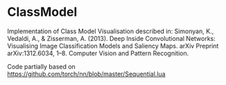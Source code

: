 ClassModel
==========

Implementation of Class Model Visualisation described in:
Simonyan, K., Vedaldi, A., & Zisserman, A. (2013). Deep Inside Convolutional Networks: Visualising Image Classification Models and Saliency Maps. arXiv Preprint arXiv:1312.6034, 1–8. Computer Vision and Pattern Recognition.

Code partially based on https://github.com/torch/nn/blob/master/Sequential.lua
